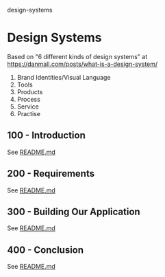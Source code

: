 design-systems
# Design Systems

Based on "6 different kinds of design systems" at https://danmall.com/posts/what-is-a-design-system/

1.	Brand Identities/Visual Language
2.	Tools
3.	Products
4.	Process
5.	Service
6.	Practise

## 100 - Introduction

See [README.md](./100/README.md)

## 200 - Requirements

See [README.md](./200/README.md)

## 300 - Building Our Application

See [README.md](./300/README.md)

## 400 - Conclusion

See [README.md](./400/README.md)
